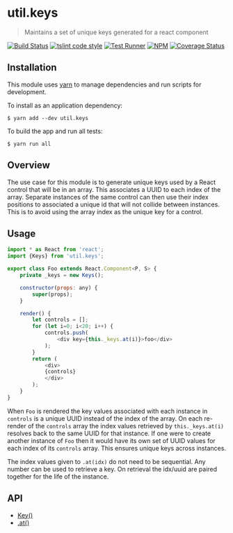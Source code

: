 # util.keys

> Maintains a set of unique keys generated for a react component

[![Build Status](https://travis-ci.org/jmquigley/util.keys.svg?branch=master)](https://travis-ci.org/jmquigley/util.keys)
[![tslint code style](https://img.shields.io/badge/code_style-TSlint-5ed9c7.svg)](https://palantir.github.io/tslint/)
[![Test Runner](https://img.shields.io/badge/testing-ava-blue.svg)](https://github.com/avajs/ava)
[![NPM](https://img.shields.io/npm/v/util.keys.svg)](https://www.npmjs.com/package/util.keys)
[![Coverage Status](https://coveralls.io/repos/github/jmquigley/util.keys/badge.svg?branch=master)](https://coveralls.io/github/jmquigley/util.keys?branch=master)


## Installation

This module uses [yarn](https://yarnpkg.com/en/) to manage dependencies and run scripts for development.

To install as an application dependency:
```
$ yarn add --dev util.keys
```

To build the app and run all tests:
```
$ yarn run all
```


## Overview

The use case for this module is to generate unique keys used by a React control that will be in an array.  This associates a UUID to each index of the array.  Separate instances of the same control can then use their index positions to associated a unique id that will not collide between instances.  This is to avoid using the array index as the unique key for a control.


## Usage

```javascript
import * as React from 'react';
import {Keys} from 'util.keys';

export class Foo extends React.Component<P, S> {
	private _keys = new Keys();

	constructor(props: any) {
		super(props);
	}

	render() {
		let controls = [];
		for (let i=0; i<20; i++) {
			controls.push(
				<div key={this._keys.at(i)}>foo</div>
			);
		}
		return (
			<div>
			{controls}
			</div>
		);
	}
}
```

When `Foo` is rendered the key values associated with each instance in `controls` is a unique UUID instead of the index of the array.  On each re-render of the `controls` array the index values retrieved by `this._keys.at(i)` resolves back to the same UUID for that instance.  If one were to create another instance of `Foo` then it would have its own set of UUID values for each index of its `controls` array.  This ensures unique keys across instances.

The index values given to `.at(idx)` do not need to be sequential.  Any number can be used to retrieve a key.  On retrieval the idx/uuid are paired together for the life of the instance.


## API

- [Key()](docs/index.md#Keys)
- [.at()](docs/index.md#Keys+at)
